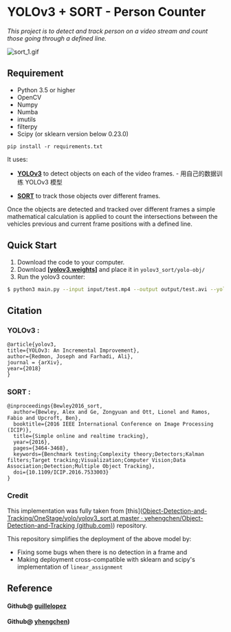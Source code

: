# YOLOv3 + SORT - Person Counter

*This project is to detect and track person on a video stream and count those going through a defined line.*

![sort_1.gif](https://github.com/yehengchen/video_demo/blob/master/video_demo/sort_1.gif?raw=true)

## Requirement

* Python 3.5 or higher
* OpenCV
* Numpy
* Numba
* imutils
* filterpy
* Scipy (or sklearn version below 0.23.0)

`pip install -r requirements.txt`

It uses:

* __[YOLOv3](https://github.com/yehengchen/ObjectDetection/tree/master/OneStage/yolo/yolov3)__ to detect objects on each of the video frames. - 用自己的数据训练 YOLOv3 模型

* __[SORT](https://github.com/abewley/sort)__ to track those objects over different frames.

Once the objects are detected and tracked over different frames a simple mathematical calculation is applied to count the intersections between the vehicles previous and current frame positions with a defined line.


## Quick Start

1. Download the code to your computer.
2. Download **[[yolov3.weights\]](https://pjreddie.com/media/files/yolov3.weights)** and place it in `yolov3_sort/yolo-obj/`
3. Run the yolov3 counter:
```bash
$ python3 main.py --input input/test.mp4 --output output/test.avi --yolo yolo-obj
```

## Citation

### YOLOv3 :

    @article{yolov3,
    title={YOLOv3: An Incremental Improvement},
    author={Redmon, Joseph and Farhadi, Ali},
    journal = {arXiv},
    year={2018}
    }

### SORT :

    @inproceedings{Bewley2016_sort,
      author={Bewley, Alex and Ge, Zongyuan and Ott, Lionel and Ramos, Fabio and Upcroft, Ben},
      booktitle={2016 IEEE International Conference on Image Processing (ICIP)},
      title={Simple online and realtime tracking},
      year={2016},
      pages={3464-3468},
      keywords={Benchmark testing;Complexity theory;Detectors;Kalman filters;Target tracking;Visualization;Computer Vision;Data Association;Detection;Multiple Object Tracking},
      doi={10.1109/ICIP.2016.7533003}
    }

### Credit

This implementation was fully taken from [this]([Object-Detection-and-Tracking/OneStage/yolo/yolov3_sort at master · yehengchen/Object-Detection-and-Tracking (github.com)](https://github.com/yehengchen/Object-Detection-and-Tracking/tree/master/OneStage/yolo/yolov3_sort)) repository.

This repository simplifies the deployment of the above model by:

* Fixing some bugs when there is no detection in a frame and
* Making deployment cross-compatible with sklearn and scipy's implementation of `linear_assignment`

## Reference

#### Github@ [guillelopez](https://github.com/guillelopez/python-traffic-counter-with-yolo-and-sort)

#### Github@ [yhengchen](https://github.com/yehengchen/Object-Detection-and-Tracking/tree/master/OneStage/yolo/yolov3_sort))
